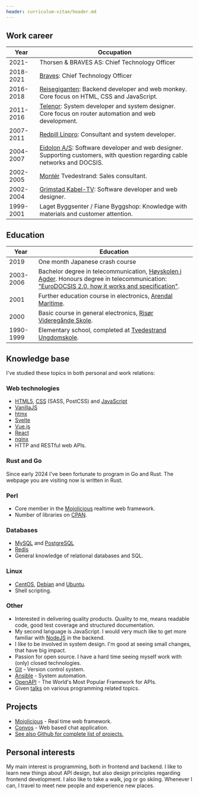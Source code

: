 ```yaml
---
header: curriculum-vitae/header.md
---
```


## Work career

| Year      | Occupation                                                                                                                 |
|-----------|----------------------------------------------------------------------------------------------------------------------------|
| 2021-     | Thorsen & BRAVES AS: Chief Technology Officer                                                                              |
| 2018-2021 | [Braves](https://braves.global): Chief Technology Officer                                                                                           |
| 2016-2018 | [Reisegiganten](http://www.reisegiganten.no/): Backend developer and web monkey. Core focus on HTML, CSS and JavaScript.                                   |
| 2011-2016 | [Telenor](https://telenor.com): System developer and system designer. Core focus on router automation and web development.                        |
| 2007-2011 | [Redpill Linpro](https://redpill-linpro.no "formerly known as Linpro"): Consultant and system developer.                                                                           |
| 2004-2007 | [Eidolon A/S](https://eidolon.no): Software developer and web designer. Supporting customers, with question regarding cable networks and DOCSIS. |
| 2002-2005 | [Montér](https://www.monter.no/) Tvedestrand: Sales consultant.                                                                                      |
| 2002-2004 | [Grimstad Kabel-TV](https://get.no): Software developer and web designer.                                                                    |
| 1999-2001 | Laget Byggsenter / Fiane Byggshop: Knowledge with materials and customer attention.                                        |

## Education

| Year      | Education                                                                                                                                       |
|-----------|-------------------------------------------------------------------------------------------------------------------------------------------------|
| 2019      | One month Japanese crash course |
| 2003-2006 | Bachelor degree in telecommunication, [Høyskolen i Agder](https://www.uia.no). Honours degree in telecommunication: ["EuroDOCSIS 2.0, how it works and specification"](https://home.thorsen.pm/skole/hpr-eurodocsis/). |
| 2001      | Further education course in electronics, [Arendal Maritime](https://www.austagderfk.no/arendalvgs).                                                                                      |
| 2000      | Basic course in general electronics, [Risør Videregånde Skole](https://www.austagderfk.no/skole/vgs/risorvgs/).                                                                                   |
| 1990-1999 | Elementary school, completed at [Tvedestrand Ungdomskole](http://lyngmyr.skole.tvedestrand.no/).                                                                                        |

## Knowledge base

I've studied these topics in both personal and work relations:

### Web technologies

* [HTML5](https://developer.mozilla.org/en-US/docs/Web/HTML), [CSS](https://developer.mozilla.org/en-US/docs/Web/CSS) (SASS, PostCSS) and [JavaScript](https://developer.mozilla.org/en-US/docs/Web/JavaScript)
* [VanillaJS](http://youmightnotneedjquery.com/)
* [htmx](https://htmx.org/)
* [Svelte](https://svelte.dev/)
* [Vue.js](https://vuejs.org/)
* [React](https://facebook.github.io/react/)
* [ngin](https://www.nginx.com/)[x](https://httpd.apache.org)
* HTTP and RESTful web APIs.

### Rust and Go

Since early 2024 I’ve been fortunate to program in Go and Rust. The webpage you
are visiting now is written in Rust.

### Perl

* Core member in the [Mojolicious](http://mojolicious.org) realtime web framework.
* Number of libraries on [CPAN](//metacpan.org/author/JHTHORSEN).

### Databases

* [MySQL](https://www.mysql.com/) and [PostgreSQL](https://www.postgresql.org/)
* [Redis](https://redis.io)
* General knowledge of relational databases and SQL.

### Linux

* [CentOS](https://www.centos.org/), [Debian](https://www.debian.org/) and [Ubuntu](https://www.ubuntu.com/).
* Shell scripting.

### Other

* Interested in delivering quality products. Quality to me, means readable code, good test coverage and structured documentation.
* My second language is JavaScript. I would very much like to get more familiar with [NodeJS](https://nodejs.org/en/) in the backend.
* I like to be involved in system design. I'm good at seeing small changes, that have big impact.
* Passion for open source. I have a hard time seeing myself work with (only) closed technologies.
* [Git](https://git-scm.com/) - Version control system.
* [Ansible](https://www.ansible.com) - System automation.
* [OpenAPI](https://www.openapis.org/) - The World's Most Popular Framework for APIs.
* Given [talks](https://thorsen.pm/presentations/) on various programming related topics.

## Projects

* [Mojolicious](https://mojolicious.org) - Real time web framework.
* [Convos](https://www.convos.by) - Web based chat application.
* [See also Github for complete list of projects.](https://www.github.com/jhthorsen)

## Personal interests

My main interest is programming, both in frontend and backend. I like to learn
new things about API design, but also design principles regarding frontend
development. I also like to take a walk, jog or go skiing. Whenever I can, I
travel to meet new people and experience new places.
